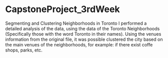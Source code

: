 # CapstoneProject_3rdWeek
Segmenting and Clustering Neighborhoods in Toronto
I performed a detailed analysis of the data, using the data of the Toronto Neighborhoods (Specifically those with the word Toronto in their names). Using the venues information from the original file, it was possible clustered the city based on the main venues of the neighborhoods, for example: if there exist coffe shops, parks, etc. 
